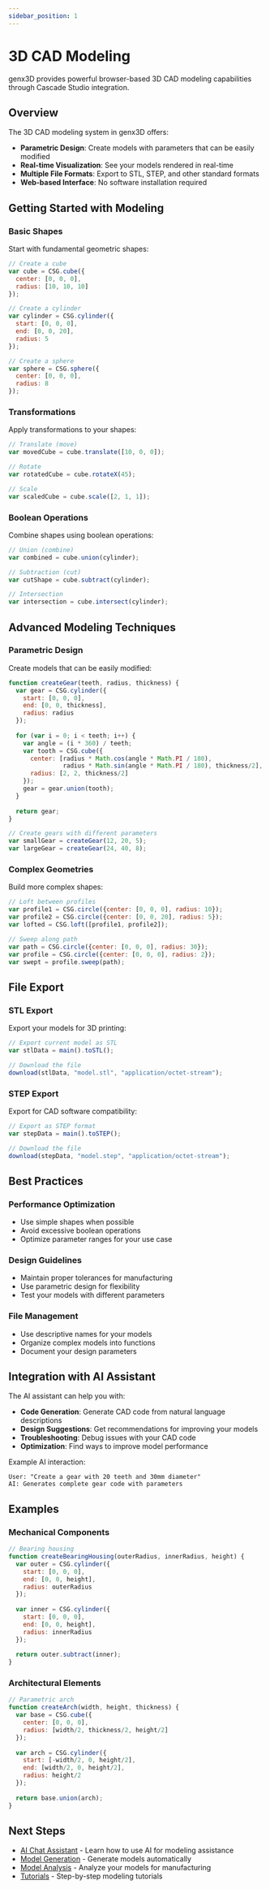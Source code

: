 ```yaml
---
sidebar_position: 1
---
```


# 3D CAD Modeling

genx3D provides powerful browser-based 3D CAD modeling capabilities through Cascade Studio integration.

## Overview

The 3D CAD modeling system in genx3D offers:

- **Parametric Design**: Create models with parameters that can be easily modified
- **Real-time Visualization**: See your models rendered in real-time
- **Multiple File Formats**: Export to STL, STEP, and other standard formats
- **Web-based Interface**: No software installation required

## Getting Started with Modeling

### Basic Shapes

Start with fundamental geometric shapes:

```javascript
// Create a cube
var cube = CSG.cube({
  center: [0, 0, 0],
  radius: [10, 10, 10]
});

// Create a cylinder
var cylinder = CSG.cylinder({
  start: [0, 0, 0],
  end: [0, 0, 20],
  radius: 5
});

// Create a sphere
var sphere = CSG.sphere({
  center: [0, 0, 0],
  radius: 8
});
```

### Transformations

Apply transformations to your shapes:

```javascript
// Translate (move)
var movedCube = cube.translate([10, 0, 0]);

// Rotate
var rotatedCube = cube.rotateX(45);

// Scale
var scaledCube = cube.scale([2, 1, 1]);
```

### Boolean Operations

Combine shapes using boolean operations:

```javascript
// Union (combine)
var combined = cube.union(cylinder);

// Subtraction (cut)
var cutShape = cube.subtract(cylinder);

// Intersection
var intersection = cube.intersect(cylinder);
```

## Advanced Modeling Techniques

### Parametric Design

Create models that can be easily modified:

```javascript
function createGear(teeth, radius, thickness) {
  var gear = CSG.cylinder({
    start: [0, 0, 0],
    end: [0, 0, thickness],
    radius: radius
  });
  
  for (var i = 0; i < teeth; i++) {
    var angle = (i * 360) / teeth;
    var tooth = CSG.cube({
      center: [radius * Math.cos(angle * Math.PI / 180), 
               radius * Math.sin(angle * Math.PI / 180), thickness/2],
      radius: [2, 2, thickness/2]
    });
    gear = gear.union(tooth);
  }
  
  return gear;
}

// Create gears with different parameters
var smallGear = createGear(12, 20, 5);
var largeGear = createGear(24, 40, 8);
```

### Complex Geometries

Build more complex shapes:

```javascript
// Loft between profiles
var profile1 = CSG.circle({center: [0, 0, 0], radius: 10});
var profile2 = CSG.circle({center: [0, 0, 20], radius: 5});
var lofted = CSG.loft([profile1, profile2]);

// Sweep along path
var path = CSG.circle({center: [0, 0, 0], radius: 30});
var profile = CSG.circle({center: [0, 0, 0], radius: 2});
var swept = profile.sweep(path);
```

## File Export

### STL Export

Export your models for 3D printing:

```javascript
// Export current model as STL
var stlData = main().toSTL();

// Download the file
download(stlData, "model.stl", "application/octet-stream");
```

### STEP Export

Export for CAD software compatibility:

```javascript
// Export as STEP format
var stepData = main().toSTEP();

// Download the file
download(stepData, "model.step", "application/octet-stream");
```

## Best Practices

### Performance Optimization

- Use simple shapes when possible
- Avoid excessive boolean operations
- Optimize parameter ranges for your use case

### Design Guidelines

- Maintain proper tolerances for manufacturing
- Use parametric design for flexibility
- Test your models with different parameters

### File Management

- Use descriptive names for your models
- Organize complex models into functions
- Document your design parameters

## Integration with AI Assistant

The AI assistant can help you with:

- **Code Generation**: Generate CAD code from natural language descriptions
- **Design Suggestions**: Get recommendations for improving your models
- **Troubleshooting**: Debug issues with your CAD code
- **Optimization**: Find ways to improve model performance

Example AI interaction:
```
User: "Create a gear with 20 teeth and 30mm diameter"
AI: Generates complete gear code with parameters
```

## Examples

### Mechanical Components

```javascript
// Bearing housing
function createBearingHousing(outerRadius, innerRadius, height) {
  var outer = CSG.cylinder({
    start: [0, 0, 0],
    end: [0, 0, height],
    radius: outerRadius
  });
  
  var inner = CSG.cylinder({
    start: [0, 0, 0],
    end: [0, 0, height],
    radius: innerRadius
  });
  
  return outer.subtract(inner);
}
```

### Architectural Elements

```javascript
// Parametric arch
function createArch(width, height, thickness) {
  var base = CSG.cube({
    center: [0, 0, 0],
    radius: [width/2, thickness/2, height/2]
  });
  
  var arch = CSG.cylinder({
    start: [-width/2, 0, height/2],
    end: [width/2, 0, height/2],
    radius: height/2
  });
  
  return base.union(arch);
}
```

## Next Steps

- [AI Chat Assistant](./ai-chat-assistant) - Learn how to use AI for modeling assistance
- [Model Generation](./model-generation) - Generate models automatically
- [Model Analysis](./model-analysis) - Analyze your models for manufacturing
- [Tutorials](../tutorials/first-model) - Step-by-step modeling tutorials 
